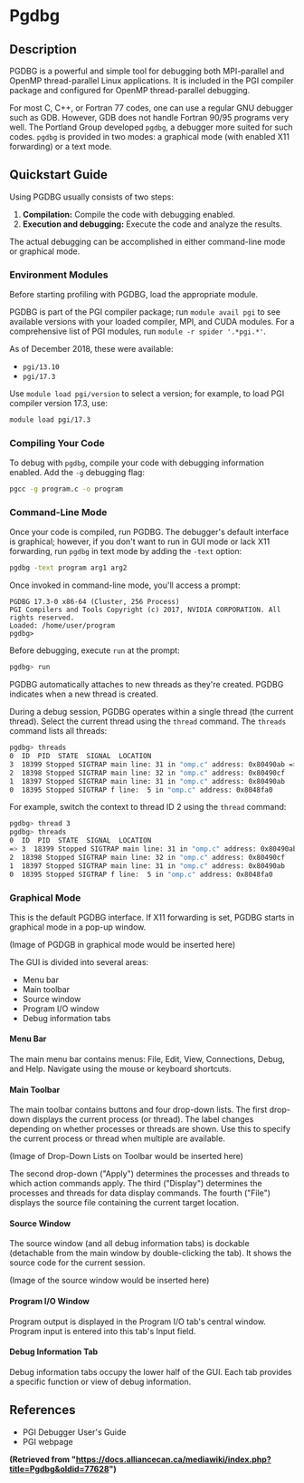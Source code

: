 # Pgdbg

## Description

PGDBG is a powerful and simple tool for debugging both MPI-parallel and OpenMP thread-parallel Linux applications. It is included in the PGI compiler package and configured for OpenMP thread-parallel debugging.

For most C, C++, or Fortran 77 codes, one can use a regular GNU debugger such as GDB. However, GDB does not handle Fortran 90/95 programs very well.  The Portland Group developed `pgdbg`, a debugger more suited for such codes.  `pgdbg` is provided in two modes: a graphical mode (with enabled X11 forwarding) or a text mode.


## Quickstart Guide

Using PGDBG usually consists of two steps:

1. **Compilation:** Compile the code with debugging enabled.
2. **Execution and debugging:** Execute the code and analyze the results.

The actual debugging can be accomplished in either command-line mode or graphical mode.


### Environment Modules

Before starting profiling with PGDBG, load the appropriate module.

PGDBG is part of the PGI compiler package; run `module avail pgi` to see available versions with your loaded compiler, MPI, and CUDA modules. For a comprehensive list of PGI modules, run `module -r spider '.*pgi.*'`.

As of December 2018, these were available:

*   `pgi/13.10`
*   `pgi/17.3`

Use `module load pgi/version` to select a version; for example, to load PGI compiler version 17.3, use:

```bash
module load pgi/17.3
```

### Compiling Your Code

To debug with `pgdbg`, compile your code with debugging information enabled.  Add the `-g` debugging flag:

```bash
pgcc -g program.c -o program
```

### Command-Line Mode

Once your code is compiled, run PGDBG. The debugger's default interface is graphical; however, if you don't want to run in GUI mode or lack X11 forwarding, run `pgdbg` in text mode by adding the `-text` option:

```bash
pgdbg -text program arg1 arg2
```

Once invoked in command-line mode, you'll access a prompt:

```
PGDBG 17.3-0 x86-64 (Cluster, 256 Process)
PGI Compilers and Tools Copyright (c) 2017, NVIDIA CORPORATION. All rights reserved.
Loaded: /home/user/program
pgdbg>
```

Before debugging, execute `run` at the prompt:

```bash
pgdbg> run
```

PGDBG automatically attaches to new threads as they're created.  PGDBG indicates when a new thread is created.

During a debug session, PGDBG operates within a single thread (the current thread).  Select the current thread using the `thread` command. The `threads` command lists all threads:

```bash
pgdbg> threads
0  ID  PID  STATE  SIGNAL  LOCATION
3  18399 Stopped SIGTRAP main line: 31 in "omp.c" address: 0x80490ab =>
2  18398 Stopped SIGTRAP main line: 32 in "omp.c" address: 0x80490cf
1  18397 Stopped SIGTRAP main line: 31 in "omp.c" address: 0x80490ab
0  18395 Stopped SIGTRAP f line:  5 in "omp.c" address: 0x8048fa0
```

For example, switch the context to thread ID 2 using the `thread` command:

```bash
pgdbg> thread 3
pgdbg> threads
0  ID  PID  STATE  SIGNAL  LOCATION
=> 3  18399 Stopped SIGTRAP main line: 31 in "omp.c" address: 0x80490ab
2  18398 Stopped SIGTRAP main line: 32 in "omp.c" address: 0x80490cf
1  18397 Stopped SIGTRAP main line: 31 in "omp.c" address: 0x80490ab
0  18395 Stopped SIGTRAP f line:  5 in "omp.c" address: 0x8048fa0
```

### Graphical Mode

This is the default PGDBG interface. If X11 forwarding is set, PGDBG starts in graphical mode in a pop-up window.

(Image of PGDGB in graphical mode would be inserted here)

The GUI is divided into several areas:

*   Menu bar
*   Main toolbar
*   Source window
*   Program I/O window
*   Debug information tabs

#### Menu Bar

The main menu bar contains menus: File, Edit, View, Connections, Debug, and Help.  Navigate using the mouse or keyboard shortcuts.

#### Main Toolbar

The main toolbar contains buttons and four drop-down lists. The first drop-down displays the current process (or thread).  The label changes depending on whether processes or threads are shown. Use this to specify the current process or thread when multiple are available.

(Image of Drop-Down Lists on Toolbar would be inserted here)

The second drop-down ("Apply") determines the processes and threads to which action commands apply. The third ("Display") determines the processes and threads for data display commands. The fourth ("File") displays the source file containing the current target location.

#### Source Window

The source window (and all debug information tabs) is dockable (detachable from the main window by double-clicking the tab). It shows the source code for the current session.

(Image of the source window would be inserted here)

#### Program I/O Window

Program output is displayed in the Program I/O tab's central window. Program input is entered into this tab's Input field.

#### Debug Information Tab

Debug information tabs occupy the lower half of the GUI. Each tab provides a specific function or view of debug information.


## References

*   PGI Debugger User's Guide
*   PGI webpage


**(Retrieved from "https://docs.alliancecan.ca/mediawiki/index.php?title=Pgdbg&oldid=77628")**
